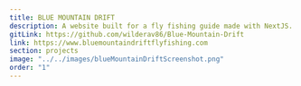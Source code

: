 ```yaml
---
title: BLUE MOUNTAIN DRIFT
description: A website built for a fly fishing guide made with NextJS. It features a gallery with the client's instagram posts that updates automatically using Zapier. CSS modules were used to keep styling scoped and organized.
gitLink: https://github.com/wilderav86/Blue-Mountain-Drift
link: https://www.bluemountaindriftflyfishing.com
section: projects
image: "../../images/blueMountainDriftScreenshot.png"
order: "1"
---
```

